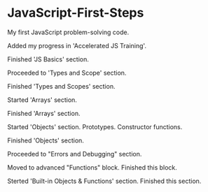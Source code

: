 # JavaScript-First-Steps
My first JavaScript problem-solving code.

Added my progress in 'Accelerated JS Training'.

Finished 'JS Basics' section.

Proceeded to 'Types and Scope' section.

Finished 'Types and Scopes' section.

Started 'Arrays' section.

Finished 'Arrays' section.

Started 'Objects' section. Prototypes. Constructor functions.

Finished 'Objects' section.

Proceeded to "Errors and Debugging" section.

Moved to advanced "Functions" block. Finished this block.

Sterted 'Built-in Objects & Functions' section. Finished this section.
